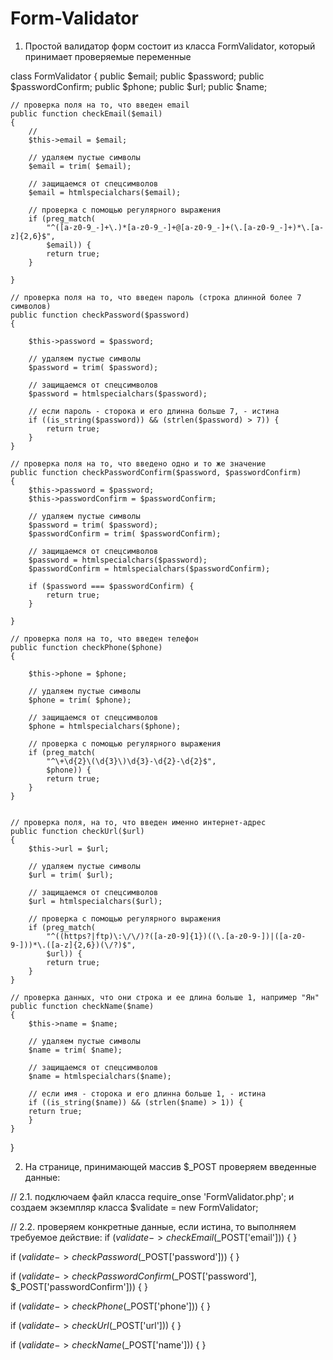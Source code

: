 # Form-Validator

1. Простой валидатор форм состоит из класса FormValidator, который принимает проверяемые переменные

class FormValidator
{
    public $email;
    public $password;
    public $passwordConfirm;
    public $phone;
    public $url;
    public $name;

    // проверка поля на то, что введен email
    public function checkEmail($email)
    {
        //
        $this->email = $email;

        // удаляем пустые символы
        $email = trim( $email);

        // защищаемся от спецсимволов
        $email = htmlspecialchars($email);

        // проверка с помощью регулярного выражения
        if (preg_match(
            "^([a-z0-9_-]+\.)*[a-z0-9_-]+@[a-z0-9_-]+(\.[a-z0-9_-]+)*\.[a-z]{2,6}$",
            $email)) {
            return true;
        }

    }

    // проверка поля на то, что введен пароль (строка длинной более 7 символов)
    public function checkPassword($password)
    {

        $this->password = $password;

        // удаляем пустые символы
        $password = trim( $password);

        // защищаемся от спецсимволов
        $password = htmlspecialchars($password);

        // если пароль - сторока и его длинна больше 7, - истина
        if ((is_string($password)) && (strlen($password) > 7)) {
            return true;
        }
    }

    // проверка поля на то, что введено одно и то же значение
    public function checkPasswordConfirm($password, $passwordConfirm)
    {
        $this->password = $password;
        $this->passwordConfirm = $passwordConfirm;

        // удаляем пустые символы
        $password = trim( $password);
        $passwordConfirm = trim( $passwordConfirm);

        // защищаемся от спецсимволов
        $password = htmlspecialchars($password);
        $passwordConfirm = htmlspecialchars($passwordConfirm);

        if ($password === $passwordConfirm) {
            return true;
        }

    }

    // проверка поля на то, что введен телефон
    public function checkPhone($phone)
    {

        $this->phone = $phone;

        // удаляем пустые символы
        $phone = trim( $phone);

        // защищаемся от спецсимволов
        $phone = htmlspecialchars($phone);

        // проверка с помощью регулярного выражения
        if (preg_match(
            "^\+\d{2}\(\d{3}\)\d{3}-\d{2}-\d{2}$",
            $phone)) {
            return true;
        }
    }


    // проверка поля, на то, что введен именно интернет-адрес
    public function checkUrl($url)
    {
        $this->url = $url;

        // удаляем пустые символы
        $url = trim( $url);

        // защищаемся от спецсимволов
        $url = htmlspecialchars($url);

        // проверка с помощью регулярного выражения
        if (preg_match(
            "^((https?|ftp)\:\/\/)?([a-z0-9]{1})((\.[a-z0-9-])|([a-z0-9-]))*\.([a-z]{2,6})(\/?)$",
            $url)) {
            return true;
        }
    }

    // проверка данных, что они строка и ее длина больше 1, например "Ян"
    public function checkName($name)
    {
        $this->name = $name;

        // удаляем пустые символы
        $name = trim( $name);

        // защищаемся от спецсимволов
        $name = htmlspecialchars($name);

        // если имя - сторока и его длинна больше 1, - истина
        if ((is_string($name)) && (strlen($name) > 1)) {
        return true;
        }
    }

}

2. На странице, принимающей массив $_POST проверяем введенные данные:

// 2.1. подключаем файл класса 
require_onse 'FormValidator.php'; 
и создаем экземпляр класса 
$validate = new FormValidator;

// 2.2. проверяем конкретные данные, если истина, то выполняем требуемое действие:
if ($validate->checkEmail($_POST['email'])) {  }

if ($validate->checkPassword($_POST['password'])) {  }

if ($validate->checkPasswordConfirm($_POST['password'], $_POST['passwordConfirm'])) {  }

if ($validate->checkPhone($_POST['phone'])) {  }

if ($validate->checkUrl($_POST['url'])) {  }

if ($validate->checkName($_POST['name'])) {  }

